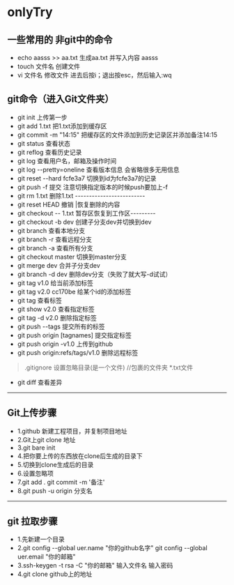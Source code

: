 # onlyTry
## 一些常用的 非git中的命令
* echo aasss >> aa.txt 生成aa.txt 并写入内容 aasss
* touch 文件名 创建文件
* vi 文件名 修改文件   进去后按i；退出按esc，然后输入:wq

## git命令（进入Git文件夹）
* git init 上传第一步
* git add 1.txt 把1.txt添加到缓存区
* git commit -m "14:15"  把缓存区的文件添加到历史记录区并添加备注14:15
* git status  查看状态
* git reflog  查看历史记录
* git log   查看用户名，邮箱及操作时间
* git log --pretty=oneline 查看版本信息 会省略很多无用信息
* git reset --hard fcfe3a7  切换到id为fcfe3a7的记录
* git push -f 提交 注意切换指定版本的时候push要加上-f
* git rm 1.txt 删除1.txt -------------------------
* git reset HEAD 撤销                             |恢复删除的内容
* git checkout -- 1.txt 暂存区恢复到工作区---------
* git checkout -b dev 创建子分支dev并切换到dev
* git branch  查看本地分支
* git branch -r 查看远程分支
* git branch -a 查看所有分支
* git checkout master  切换到master分支
* git merge dev  合并子分支dev
* git branch -d dev 删除dev分支（失败了就大写-d试试）
* git tag v1.0   给当前添加标签
* git tag v2.0 cc170be  给某个id的添加标签
* git tag        查看标签
* git show v2.0  查看指定标签
* git tag -d v2.0 删除指定标签
* git push --tags 提交所有的标签
* git push origin [tagnames] 提交指定标签
* git push origin -v1.0  上传到github
* git push origin:refs/tags/v1.0 删除远程标签
> .gitignore 设置忽略目录(是一个文件)  //包裹的文件夹   *.txt文件
* git diff  查看差异

-------------------------------------------------------------------
## Git上传步骤
* 1.github 新建工程项目，并复制项目地址
* 2.Git上git clone 地址
* 3.git bare init
* 4.把你要上传的东西放在clone后生成的目录下
* 5.切换到clone生成后的目录
* 6.设置忽略项
* 7.git add .  git commit -m '备注'
* 8.git push -u origin 分支名

_______________________________________________________________________

## git 拉取步骤
* 1.先新建一个目录
* 2.git config --global uer.name "你的github名字"  git config --global uer.email "你的邮箱"
* 3.ssh-keygen -t rsa -C "你的邮箱"  输入文件名 输入密码
* 4.git clone github上的地址